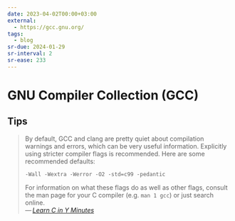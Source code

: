 ```yaml
---
date: 2023-04-02T00:00+03:00
external:
  - https://gcc.gnu.org/
tags:
  - blog
sr-due: 2024-01-29
sr-interval: 2
sr-ease: 233
---
```


# GNU Compiler Collection (GCC)

## Tips

> By default, GCC and clang are pretty quiet about compilation warnings and
> errors, which can be very useful information. Explicitly using stricter
> compiler flags is recommended. Here are some recommended defaults:
>
> `-Wall -Wextra -Werror -O2 -std=c99 -pedantic`
>
> For information on what these flags do as well as other flags, consult the man
> page for your C compiler (e.g. `man 1 gcc`) or just search online.\
> — <cite>[Learn C in Y Minutes](https://learnxinyminutes.com/docs/c/)</cite>

